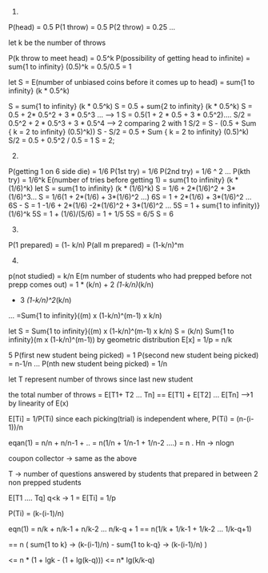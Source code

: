 1.
P(head) = 0.5
P(1 throw) = 0.5
P(2 throw) = 0.25
...

let k be the number of throws

P(k throw to meet head) = 0.5^k
P(possibility of getting head to infinite) = sum{1 to infinity} (0.5)^k 
= 0.5/0.5 = 1


let S = E(number of unbiased coins before it comes up to head) = sum{1 to infinity} (k * 0.5^k)

S = sum{1 to infinity} (k * 0.5^k)
S = 0.5 + sum{2 to infinity} (k * 0.5^k)
S = 0.5 + 2* 0.5^2 + 3 * 0.5^3 ... --> 1
S = 0.5(1 + 2 * 0.5 + 3 * 0.5^2)....
S/2 = 0.5^2 + 2 * 0.5^3 + 3 * 0.5^4 --> 2
comparing 2 with 1
S/2 = S - (0.5 + Sum { k = 2 to infinity} (0.5)^k))
S - S/2 =  0.5 + Sum { k = 2 to infinity} (0.5)^k)
S/2 = 0.5 + 0.5^2 / 0.5 = 1
S = 2;


2.
P(getting 1 on 6 side die) = 1/6
P(1st try) = 1/6
P(2nd try) = 1/6 ^ 2
...
P(kth try) = 1/6^k
E(number of tries before getting 1)
= sum{1 to infinity} (k * (1/6)^k)
let S = sum{1 to infinity} (k * (1/6)^k)
S = 1/6 + 2*(1/6)^2 + 3*(1/6)^3...
S = 1/6(1 + 2*(1/6) + 3*(1/6)^2 ...)
6S = 1 + 2*(1/6) + 3*(1/6)^2 ...
6S - S = 1 -1/6 + 2*(1/6)  -2*(1/6)^2 + 3*(1/6)^2 ...
5S = 1 + sum{1 to infinity)}(1/6)^k
5S = 1 + (1/6)/(5/6) = 1 + 1/5 
5S = 6/5 
S = 6



3.
P(1 prepared) = (1- k/n)
P(all m prepared) = (1-k/n)^m


4.
p(not studied) = k/n
E(m number of students who had prepped before not prepp comes out) = 1 * (k/n) + 2 *(1-k/n)*(k/n)
+ 3 *(1-k/n)^2*(k/n)

... =Sum{1 to infinity}((m) x (1-k/n)^(m-1) x k/n)

let S = Sum{1 to infinity}((m) x (1-k/n)^(m-1) x k/n)
S = (k/n) Sum{1 to infinity}(m x (1-k/n)^(m-1))
by geometric distribution
E[x] = 1/p = n/k



5
P(first new student being picked) = 1
P(second new student being picked) = n-1/n
...
P(nth new student being picked) = 1/n

let T represent number of throws since last new student

the total number of throws = E[T1+ T2 ... Tn]
== E[T1] + E[T2] ... E[Tn] -->1
by linearity of E(x)

E[Ti] = 1/P(Ti) since each picking(trial) is independent where, P(Ti) = (n-(i-1))/n

eqan(1) = n/n + n/n-1 + ..
 = n(1/n + 1/n-1 + 1/n-2 ....)
 = n . Hn -> nlogn


coupon collector
-> same as the above


T -> number of questions answered by students that prepared in between 2 non prepped students

E[T1 .... Tq] q<k  -> 1
= E[Ti] = 1/p

P(Ti) = (k-(i-1)/n)

eqn(1) = n/k + n/k-1 + n/k-2 ... n/k-q + 1
== n(1/k + 1/k-1 + 1/k-2 ... 1/k-q+1)

== n ( sum{1 to k} -> (k-(i-1)/n) - sum{1 to k-q} -> (k-(i-1)/n) )

<= n * (1 + lgk - (1 + lg(k-q)))
<= n* lg(k/k-q)



